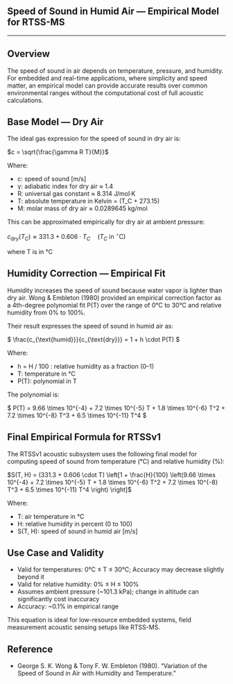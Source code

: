 ## Speed of Sound in Humid Air — Empirical Model for RTSS-MS
---------------------------------------------------------

Overview
--------
The speed of sound in air depends on temperature, pressure, and humidity. 
For embedded and real-time applications, where simplicity and speed matter, 
an empirical model can provide accurate results over common environmental ranges 
without the computational cost of full acoustic calculations.

Base Model — Dry Air
---------------------
The ideal gas expression for the speed of sound in dry air is: 

$c = \sqrt{\frac{\gamma R T}{M}}$

Where:
- c: speed of sound [m/s]
- γ: adiabatic index for dry air ≈ 1.4
- R: universal gas constant ≈ 8.314 J/mol·K
- T: absolute temperature in Kelvin = (T_C + 273.15)
- M: molar mass of dry air ≈ 0.0289645 kg/mol

This can be approximated empirically for dry air at ambient pressure: 

$c_{\text{dry}}(T_C) \approx 331.3 + 0.606 \cdot T_C \quad (T_C \text{ in } ^\circ\mathrm{C})$

where T is in °C

Humidity Correction — Empirical Fit
-----------------------------------
Humidity increases the speed of sound because water vapor is lighter than dry air. 
Wong & Embleton (1980) provided an empirical correction factor as a 4th-degree 
polynomial fit P(T) over the range of 0°C to 30°C and relative humidity from 0% to 100%.

Their result expresses the speed of sound in humid air as:

 $ \frac{c_{\text{humid}}}{c_{\text{dry}}} = 1 + h \cdot P(T) $

Where:
- h = H / 100 : relative humidity as a fraction (0–1)
- T: temperature in °C
- P(T): polynomial in T

The polynomial is: 

$ P(T) = 9.66 \times 10^{-4} + 7.2 \times 10^{-5} T + 1.8 \times 10^{-6} T^2 + 7.2 \times 10^{-8} T^3 + 6.5 \times 10^{-11} T^4 $
    
Final Empirical Formula for RTSSv1
-----------------------------------
The RTSSv1 acoustic subsystem uses the following final model for computing 
speed of sound from temperature (°C) and relative humidity (%):

$S(T, H) = (331.3 + 0.606 \cdot T) \left[1 + \frac{H}{100} \left(9.66 \times 10^{-4} + 7.2 \times 10^{-5} T + 1.8 \times 10^{-6} T^2 + 7.2 \times 10^{-8} T^3 + 6.5 \times 10^{-11} T^4 \right) \right]$


Where:
- T: air temperature in °C
- H: relative humidity in percent (0 to 100)
- S(T, H): speed of sound in humid air [m/s]

Use Case and Validity
----------------------
- Valid for temperatures: 0°C ≤ T ≤ 30°C; Accuracy may decrease slightly beyond it
- Valid for relative humidity: 0% ≤ H ≤ 100%
- Assumes ambient pressure (~101.3 kPa); change in altitude can significantly cost inaccuracy
- Accuracy: ~0.1% in empirical range

This equation is ideal for low-resource embedded systems, field measurement acoustic sensing setups like RTSS-MS.

Reference
----------
- George S. K. Wong & Tony F. W. Embleton (1980). “Variation of the Speed of Sound in Air with Humidity and Temperature.”

